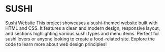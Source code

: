 # SUSHI
Sushi Website This project showcases a sushi-themed website built with HTML and CSS. It features a clean and modern design, responsive layout, and sections highlighting various sushi types and menu items. Perfect for sushi lovers or anyone looking to create a food-related site. Explore the code to learn more about web design principles!
